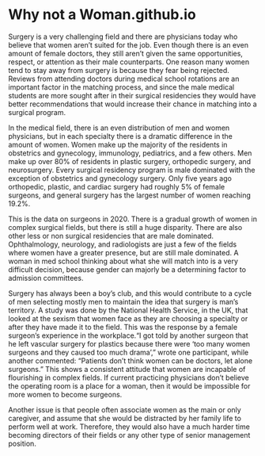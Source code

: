 # Why not a Woman.github.io

Surgery is a very challenging field and there are physicians today who believe that women aren’t suited for the job. Even though there is an even amount of female doctors, they still aren’t given the same opportunities, respect, or attention as their male counterparts. One reason many women tend to stay away from surgery is because they fear being rejected. Reviews from attending doctors during medical school rotations are an important factor in the matching process, and since the male medical students are more sought after in their surgical residencies they would have better recommendations that would increase their chance in matching into a surgical program.

In the medical field, there is an even distribution of men and women physicians, but in each specialty there is a dramatic difference in the amount of women. Women make up the majority of the residents in obstetrics and gynecology, immunology, pediatrics, and a few others. Men make up over 80% of residents in plastic surgery, orthopedic surgery, and neurosurgery. Every surgical residency program is male dominated with the exception of obstetrics and gynecology surgery. Only five years ago orthopedic, plastic, and cardiac surgery had roughly 5% of female surgeons, and general surgery has the largest number of women reaching 19.2%.

This is the data on surgeons in 2020. There is a gradual growth of women in complex surgical fields, but there is still a huge disparity. There are also other less or non surgical residencies that are male dominated. Ophthalmology, neurology, and radiologists are just a few of the fields where women have a greater presence, but are still male dominated. A woman in med school thinking about what she will match into is a very difficult decision, because gender can majorly be a determining factor to admission committees.

Surgery has always been a boy’s club, and this would contribute to a cycle of men selecting mostly men to maintain the idea that surgery is man’s territory. A study was done by the National Health Service, in the UK, that looked at the sexism that women face as they are choosing a specialty or after they have made it to the field. This was the response by a female surgeon’s experience in the workplace.“I got told by another surgeon that he left vascular surgery for plastics because there were ‘too many women surgeons and they caused too much drama’,” wrote one participant, while another commented: “Patients don’t think women can be doctors, let alone surgeons.” This shows a consistent attitude that women are incapable of flourishing in complex fields. If current practicing physicians don’t believe the operating room is a place for a woman, then it would be impossible for more women to become surgeons.

Another issue is that people often associate women as the main or only caregiver, and assume that she would be distracted by her family life to perform well at work. Therefore, they would also have a much harder time becoming directors of their fields or any other type of senior management position.

